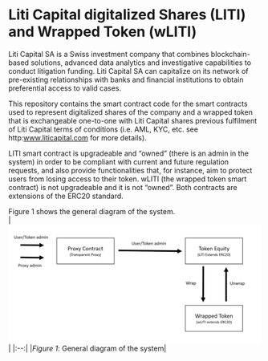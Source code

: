 # Liti Capital digitalized Shares (LITI) and Wrapped Token (wLITI)

Liti Capital SA is a Swiss investment company that combines blockchain-based solutions, advanced data analytics and investigative capabilities to conduct litigation funding. Liti Capital SA can capitalize on its network of pre-existing relationships with banks and financial institutions to obtain preferential access to valid cases.

This repository contains the smart contract code for the smart contracts used to represent digitalized shares of the company and a wrapped token that is exchangeable one-to-one with Liti Capital shares previous fulfilment of Liti Capital terms of conditions (i.e. AML, KYC, etc. see http:www.liticapital.com for more details).

LITI smart contract is upgradeable and “owned” (there is an admin in the system) in order to be compliant with current and future regulation requests, and also provide functionalities that, for instance, aim to protect users from losing access to their token. wLITI (the wrapped token smart contract) is not upgradeable and it is not “owned”. Both contracts are extensions of the ERC20 standard.

Figure 1 shows the general diagram of the system.	
|![Figure 1](./images/general-diagram.png)|
|:--:|
|*Figure 1*: General diagram of the system|


